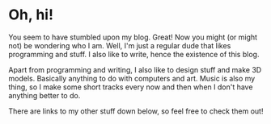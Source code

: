 # Oh, hi!

You seem to have stumbled upon my blog. Great! Now you might (or might not) be wondering who I am. Well, I'm just a regular dude that likes programming and stuff. I also like to write, hence the existence of this blog.

Apart from programming and writing, I also like to design stuff and make 3D models. Basically anything to do with computers and art. Music is also my thing, so I make some short tracks every now and then when I don't have anything better to do.

There are links to my other stuff down below, so feel free to check them out!

